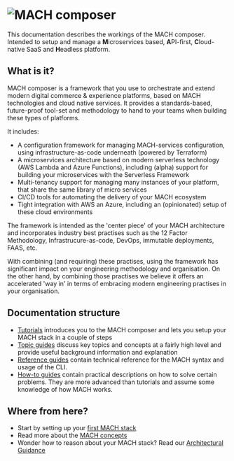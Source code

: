 # ![MACH composer](./_img/logo.png)

This documentation describes the workings of the MACH composer. Intended to setup and manage a **M**icroservices based, **A**PI-first, **C**loud-native SaaS and **H**eadless platform.

## What is it?

MACH composer is a framework that you use to orchestrate and extend modern digital commerce & experience platforms, based on MACH technologies and cloud native services. It provides a standards-based, future-proof tool-set and methodology to hand to your teams when building these types of platforms.

It includes:

- A configuration framework for managing MACH-services configuration, using infrastructure-as-code underneath (powered by Terraform)
- A microservices architecture based on modern serverless technology (AWS Lambda and Azure Functions), including (alpha) support for building your microservices with the Serverless Framework
- Multi-tenancy support for managing many instances of your platform, that share the same library of micro services
- CI/CD tools for automating the delivery of your MACH ecosystem
- Tight integration with AWS an Azure, including an (opinionated) setup of these cloud environments

The framework is intended as the 'center piece' of your MACH architecture and incorporates industry best practises such as the 12 Factor Methodology, Infrastrucure-as-code, DevOps, immutable deployments, FAAS, etc.

With combining (and requiring) these practises, using the framework has significant impact on your engineering methodology and organisation. On the other hand, by combining those practises we believe it offers an accelerated 'way in' in terms of embracing modern engineering practises in your organisation.

## Documentation structure

- [Tutorials](./tutorial/intro.md) introduces you to the MACH composer and lets you setup your MACH stack in a couple of steps
- [Topic guides](./topics/concepts.md) discuss key topics and concepts at a fairly high level and provide useful background information and explanation
- [Reference guides](./reference/syntax/index.md) contain technical reference for the MACH syntax and usage of the CLI.
- [How-to guides](./howto/index.md) contain practical descriptions on how to solve certain problems. They are more advanced than tutorials and assume some knowledge of how MACH works.

## Where from here?

- Start by setting up your [first MACH stack](./tutorial/intro.md)
- Read more about the [MACH concepts](../topics/concepts.md)
- Wonder how to reason about your MACH stack? Read our [Architectural Guidance](..topics/guidance/index.md)